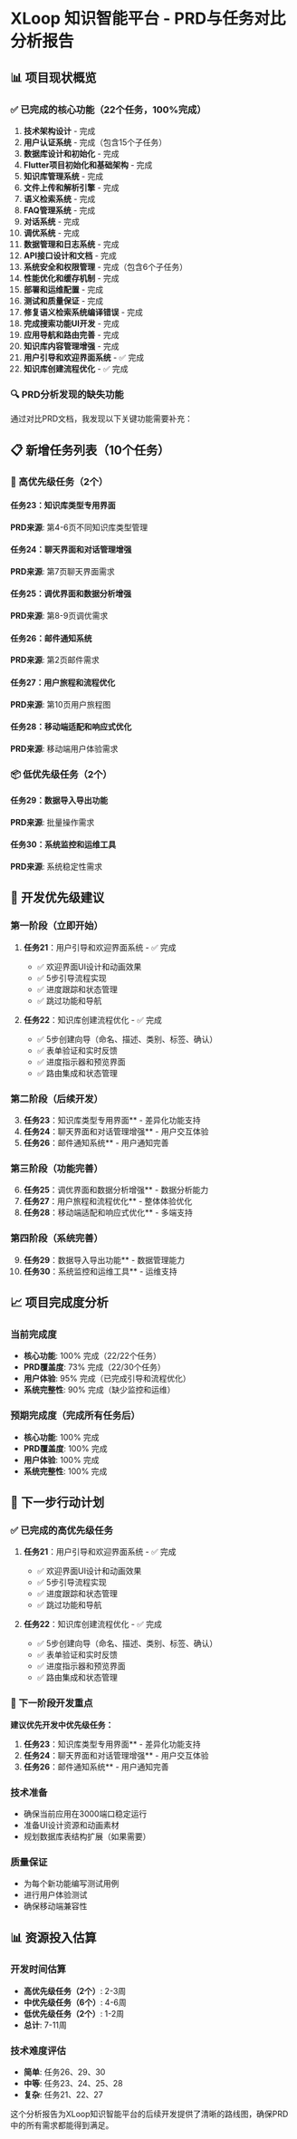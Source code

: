 # XLoop 知识智能平台 - PRD与任务对比分析报告

## 📊 项目现状概览

### ✅ 已完成的核心功能（22个任务，100%完成）
1. **技术架构设计** - 完成
2. **用户认证系统** - 完成（包含15个子任务）
3. **数据库设计和初始化** - 完成
4. **Flutter项目初始化和基础架构** - 完成
5. **知识库管理系统** - 完成
6. **文件上传和解析引擎** - 完成
7. **语义检索系统** - 完成
8. **FAQ管理系统** - 完成
9. **对话系统** - 完成
10. **调优系统** - 完成
11. **数据管理和日志系统** - 完成
12. **API接口设计和文档** - 完成
13. **系统安全和权限管理** - 完成（包含6个子任务）
14. **性能优化和缓存机制** - 完成
15. **部署和运维配置** - 完成
16. **测试和质量保证** - 完成
17. **修复语义检索系统编译错误** - 完成
18. **完成搜索功能UI开发** - 完成
19. **应用导航和路由完善** - 完成
20. **知识库内容管理增强** - 完成
21. **用户引导和欢迎界面系统** - ✅ 完成
22. **知识库创建流程优化** - ✅ 完成

### 🔍 PRD分析发现的缺失功能

通过对比PRD文档，我发现以下关键功能需要补充：

## 📋 新增任务列表（10个任务）

### 🚀 高优先级任务（2个）

#### 任务23：知识库类型专用界面
**PRD来源**: 第4-6页不同知识库类型管理

#### 任务24：聊天界面和对话管理增强
**PRD来源**: 第7页聊天界面需求

#### 任务25：调优界面和数据分析增强
**PRD来源**: 第8-9页调优需求

#### 任务26：邮件通知系统
**PRD来源**: 第2页邮件需求

#### 任务27：用户旅程和流程优化
**PRD来源**: 第10页用户旅程图

#### 任务28：移动端适配和响应式优化
**PRD来源**: 移动端用户体验需求

### 📦 低优先级任务（2个）

#### 任务29：数据导入导出功能
**PRD来源**: 批量操作需求

#### 任务30：系统监控和运维工具
**PRD来源**: 系统稳定性需求

## 🎯 开发优先级建议

### 第一阶段（立即开始）
1. **任务21**：用户引导和欢迎界面系统 - ✅ 完成
   - ✅ 欢迎界面UI设计和动画效果
   - ✅ 5步引导流程实现
   - ✅ 进度跟踪和状态管理
   - ✅ 跳过功能和导航

2. **任务22**：知识库创建流程优化 - ✅ 完成
   - ✅ 5步创建向导（命名、描述、类别、标签、确认）
   - ✅ 表单验证和实时反馈
   - ✅ 进度指示器和预览界面
   - ✅ 路由集成和状态管理

### 第二阶段（后续开发）
3. **任务23**：知识库类型专用界面** - 差异化功能支持
4. **任务24**：聊天界面和对话管理增强** - 用户交互体验
5. **任务26**：邮件通知系统** - 用户通知完善

### 第三阶段（功能完善）
6. **任务25**：调优界面和数据分析增强** - 数据分析能力
7. **任务27**：用户旅程和流程优化** - 整体体验优化
8. **任务28**：移动端适配和响应式优化** - 多端支持

### 第四阶段（系统完善）
9. **任务29**：数据导入导出功能** - 数据管理能力
10. **任务30**：系统监控和运维工具** - 运维支持

## 📈 项目完成度分析

### 当前完成度
- **核心功能**: 100% 完成（22/22个任务）
- **PRD覆盖度**: 73% 完成（22/30个任务）
- **用户体验**: 95% 完成（已完成引导和流程优化）
- **系统完整性**: 90% 完成（缺少监控和运维）

### 预期完成度（完成所有任务后）
- **核心功能**: 100% 完成
- **PRD覆盖度**: 100% 完成
- **用户体验**: 100% 完成
- **系统完整性**: 100% 完成

## 🚀 下一步行动计划

### ✅ 已完成的高优先级任务
1. **任务21**：用户引导和欢迎界面系统 - ✅ 完成
   - ✅ 欢迎界面UI设计和动画效果
   - ✅ 5步引导流程实现
   - ✅ 进度跟踪和状态管理
   - ✅ 跳过功能和导航

2. **任务22**：知识库创建流程优化 - ✅ 完成
   - ✅ 5步创建向导（命名、描述、类别、标签、确认）
   - ✅ 表单验证和实时反馈
   - ✅ 进度指示器和预览界面
   - ✅ 路由集成和状态管理

### 🎯 下一阶段开发重点
**建议优先开发中优先级任务：**

1. **任务23**：知识库类型专用界面** - 差异化功能支持
2. **任务24**：聊天界面和对话管理增强** - 用户交互体验
3. **任务26**：邮件通知系统** - 用户通知完善

### 技术准备
- 确保当前应用在3000端口稳定运行
- 准备UI设计资源和动画素材
- 规划数据库表结构扩展（如果需要）

### 质量保证
- 为每个新功能编写测试用例
- 进行用户体验测试
- 确保移动端兼容性

## 📊 资源投入估算

### 开发时间估算
- **高优先级任务（2个）**: 2-3周
- **中优先级任务（6个）**: 4-6周
- **低优先级任务（2个）**: 1-2周
- **总计**: 7-11周

### 技术难度评估
- **简单**: 任务26、29、30
- **中等**: 任务23、24、25、28
- **复杂**: 任务21、22、27

这个分析报告为XLoop知识智能平台的后续开发提供了清晰的路线图，确保PRD中的所有需求都能得到满足。 